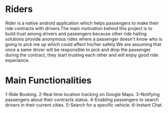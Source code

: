 # Riders
Rider is a native android application which helps passengers to make their ride contracts with drivers.The main motivation behind this project is to build trust among drivers and passengers because other ride hailing solutions provide anonymous rides where a passenger doesn't know who is going to pick me up which could affect his/her safety.We are assuming that once a same driver will be responsible to pick and drop the passenger during the contract, they start trusting each other and will enjoy good ride experiance.
# Main Functionalities
1-Ride Booking.
2-Real time location tracking on Google Maps.
3-Notifying passengers about their contracts status.
4-Enabling passengers to search drivers in their current cities.
5-Search for a specific vehicle.
6-Instant Chat. 

